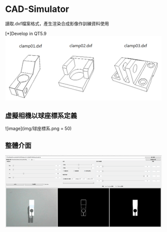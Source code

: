 # CAD-Simulator
讀取.dxf檔案格式，產生渲染合成影像作訓練資料使用

[*]Develop in QT5.9
![image](img/clamp.png)

## 虛擬相機以球座標系定義
![image](img/球座標系.png = 50)

## 整體介面
![image](img/CAD_UI.png)


